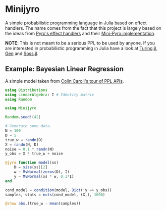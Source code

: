 # Minijyro

A simple probabilistic programming language in Julia based on effect handlers.
The name comes from the fact that this project is largely based on the ideas from
[Pyro's effect handlers](http://pyro.ai/examples/effect_handlers.html)
and their [Mini-Pyro implementation](http://pyro.ai/examples/minipyro.html).

**NOTE**: This is not meant to be a serious PPL to be used by anyone. If you are
interested in probabilistic programming in Julia have a look at
[Turing.jl](https://github.com/TuringLang/Turing.jl),
[Gen](https://github.com/probcomp/Gen) and
[Soss.jl](https://github.com/cscherrer/Soss.jl).

## Example: Bayesian Linear Regression

A simple model taken from [Colin Caroll's tour of PPL APIs](https://colcarroll.github.io/ppl-api/).

```julia
using Distributions
using LinearAlgebra: I # Identity matrix
using Random

using Minijyro

Random.seed!(42)

# Generate some data.
N = 100
D = 5
true_w = randn(D)
X = randn(N, D)
noise = 0.1 * randn(N)
y_obs = X * true_w + noise

@jyro function model(xs)
    D = size(xs)[2]
    w ~ MvNormal(zeros(D), I)
    y ~ MvNormal(xs * w, 0.1*I)
end

cond_model = condition(model, Dict(:y => y_obs))
samples, stats = nuts(cond_model, (X,), 1000)

@show abs.(true_w - mean(samples))
```
